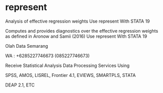 # represent
Analysis of effective regression weights Use represent With STATA 19

Computes and provides diagnostics over the effective regression weights as defined in Aronow and Samii (2016) Use represent With STATA 19

Olah Data Semarang

WA : +6285227746673 (085227746673)

Receive Statistical Analysis Data Processing Services Using

SPSS, AMOS, LISREL, Frontier 4.1, EVIEWS, SMARTPLS, STATA

DEAP 2.1, ETC
